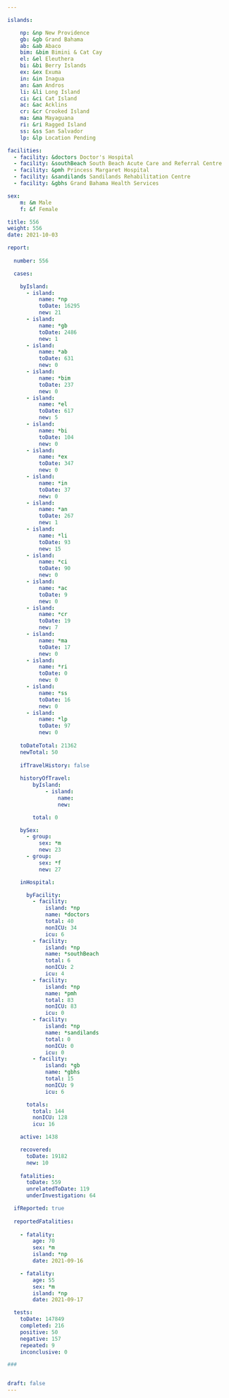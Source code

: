 ```yaml
---

islands:

    np: &np New Providence
    gb: &gb Grand Bahama
    ab: &ab Abaco
    bim: &bim Bimini & Cat Cay
    el: &el Eleuthera
    bi: &bi Berry Islands
    ex: &ex Exuma
    in: &in Inagua
    an: &an Andros
    li: &li Long Island
    ci: &ci Cat Island
    ac: &ac Acklins
    cr: &cr Crooked Island
    ma: &ma Mayaguana
    ri: &ri Ragged Island
    ss: &ss San Salvador
    lp: &lp Location Pending

facilities:
  - facility: &doctors Doctor's Hospital
  - facility: &southBeach South Beach Acute Care and Referral Centre
  - facility: &pmh Princess Margaret Hospital
  - facility: &sandilands Sandilands Rehabilitation Centre
  - facility: &gbhs Grand Bahama Health Services

sex:
    m: &m Male
    f: &f Female

title: 556
weight: 556
date: 2021-10-03

report:
  
  number: 556

  cases:

    byIsland:
      - island:
          name: *np 
          toDate: 16295
          new: 21
      - island:
          name: *gb 
          toDate: 2486 
          new: 1
      - island:
          name: *ab 
          toDate: 631 
          new: 0
      - island:
          name: *bim
          toDate: 237
          new: 0
      - island:
          name: *el 
          toDate: 617
          new: 5
      - island:
          name: *bi
          toDate: 104
          new: 0
      - island:
          name: *ex 
          toDate: 347
          new: 0
      - island:
          name: *in 
          toDate: 37
          new: 0
      - island:
          name: *an 
          toDate: 267
          new: 1
      - island:
          name: *li 
          toDate: 93 
          new: 15
      - island:
          name: *ci 
          toDate: 90 
          new: 0
      - island:
          name: *ac 
          toDate: 9
          new: 0
      - island:
          name: *cr 
          toDate: 19
          new: 7
      - island:
          name: *ma 
          toDate: 17 
          new: 0
      - island:
          name: *ri 
          toDate: 0
          new: 0
      - island:
          name: *ss  
          toDate: 16
          new: 0
      - island:
          name: *lp 
          toDate: 97
          new: 0
    
    toDateTotal: 21362
    newTotal: 50
    
    ifTravelHistory: false
    
    historyOfTravel:
        byIsland:
            - island:
                name: 
                new: 

        total: 0

    bySex:
      - group:
          sex: *m
          new: 23
      - group:
          sex: *f
          new: 27

    inHospital:

      byFacility:
        - facility:
            island: *np
            name: *doctors
            total: 40
            nonICU: 34
            icu: 6
        - facility:
            island: *np
            name: *southBeach
            total: 6
            nonICU: 2
            icu: 4
        - facility:
            island: *np
            name: *pmh
            total: 83 
            nonICU: 83
            icu: 0
        - facility:
            island: *np
            name: *sandilands
            total: 0
            nonICU: 0
            icu: 0
        - facility:
            island: *gb
            name: *gbhs
            total: 15
            nonICU: 9
            icu: 6

      totals:
        total: 144    
        nonICU: 128
        icu: 16

    active: 1438

    recovered: 
      toDate: 19182
      new: 10
    
    fatalities:
      toDate: 559 
      unrelatedToDate: 119
      underInvestigation: 64

  ifReported: true
  
  reportedFatalities:
    
    - fatality: 
        age: 70
        sex: *m
        island: *np
        date: 2021-09-16

    - fatality: 
        age: 55
        sex: *m
        island: *np
        date: 2021-09-17

  tests:
    toDate: 147849
    completed: 216
    positive: 50
    negative: 157
    repeated: 9
    inconclusive: 0 

###


draft: false
---
```

